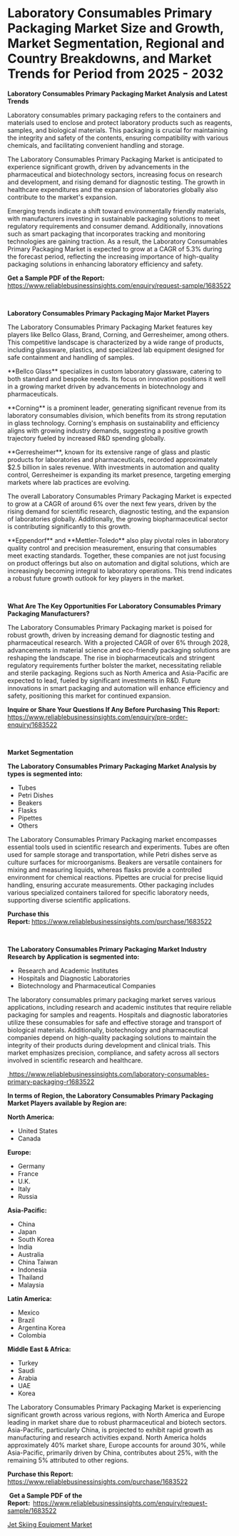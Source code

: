 <p><h1>Laboratory Consumables Primary Packaging Market Size and Growth, Market Segmentation, Regional and Country Breakdowns, and Market Trends for Period from 2025 -  2032</h1></p><p><strong>Laboratory Consumables Primary Packaging Market Analysis and Latest Trends</strong></p>
<p><p>Laboratory consumables primary packaging refers to the containers and materials used to enclose and protect laboratory products such as reagents, samples, and biological materials. This packaging is crucial for maintaining the integrity and safety of the contents, ensuring compatibility with various chemicals, and facilitating convenient handling and storage.</p><p>The Laboratory Consumables Primary Packaging Market is anticipated to experience significant growth, driven by advancements in the pharmaceutical and biotechnology sectors, increasing focus on research and development, and rising demand for diagnostic testing. The growth in healthcare expenditures and the expansion of laboratories globally also contribute to the market's expansion. </p><p>Emerging trends indicate a shift toward environmentally friendly materials, with manufacturers investing in sustainable packaging solutions to meet regulatory requirements and consumer demand. Additionally, innovations such as smart packaging that incorporates tracking and monitoring technologies are gaining traction. As a result, the Laboratory Consumables Primary Packaging Market is expected to grow at a CAGR of 5.3% during the forecast period, reflecting the increasing importance of high-quality packaging solutions in enhancing laboratory efficiency and safety.</p></p>
<p><strong>Get a Sample PDF of the Report:&nbsp;</strong> <a href="https://www.reliablebusinessinsights.com/enquiry/request-sample/1683522?utm_campaign=2234&utm_medium=2&utm_source=Github&utm_content=ia&utm_term=08022025&utm_id=laboratory-consumables-primary-packaging">https://www.reliablebusinessinsights.com/enquiry/request-sample/1683522</a></p>
<p>&nbsp;</p>
<p><strong>Laboratory Consumables Primary Packaging Major Market Players</strong></p>
<p><p>The Laboratory Consumables Primary Packaging Market features key players like Bellco Glass, Brand, Corning, and Gerresheimer, among others. This competitive landscape is characterized by a wide range of products, including glassware, plastics, and specialized lab equipment designed for safe containment and handling of samples.</p><p>**Bellco Glass** specializes in custom laboratory glassware, catering to both standard and bespoke needs. Its focus on innovation positions it well in a growing market driven by advancements in biotechnology and pharmaceuticals.</p><p>**Corning** is a prominent leader, generating significant revenue from its laboratory consumables division, which benefits from its strong reputation in glass technology. Corning's emphasis on sustainability and efficiency aligns with growing industry demands, suggesting a positive growth trajectory fueled by increased R&D spending globally.</p><p>**Gerresheimer**, known for its extensive range of glass and plastic products for laboratories and pharmaceuticals, recorded approximately $2.5 billion in sales revenue. With investments in automation and quality control, Gerresheimer is expanding its market presence, targeting emerging markets where lab practices are evolving.</p><p>The overall Laboratory Consumables Primary Packaging Market is expected to grow at a CAGR of around 6% over the next few years, driven by the rising demand for scientific research, diagnostic testing, and the expansion of laboratories globally. Additionally, the growing biopharmaceutical sector is contributing significantly to this growth.</p><p>**Eppendorf** and **Mettler-Toledo** also play pivotal roles in laboratory quality control and precision measurement, ensuring that consumables meet exacting standards. Together, these companies are not just focusing on product offerings but also on automation and digital solutions, which are increasingly becoming integral to laboratory operations. This trend indicates a robust future growth outlook for key players in the market.</p></p>
<p>&nbsp;</p>
<p><strong>What Are The Key Opportunities For Laboratory Consumables Primary Packaging Manufacturers?</strong></p>
<p><p>The Laboratory Consumables Primary Packaging market is poised for robust growth, driven by increasing demand for diagnostic testing and pharmaceutical research. With a projected CAGR of over 6% through 2028, advancements in material science and eco-friendly packaging solutions are reshaping the landscape. The rise in biopharmaceuticals and stringent regulatory requirements further bolster the market, necessitating reliable and sterile packaging. Regions such as North America and Asia-Pacific are expected to lead, fueled by significant investments in R&D. Future innovations in smart packaging and automation will enhance efficiency and safety, positioning this market for continued expansion.</p></p>
<p><strong>Inquire or Share Your Questions If Any Before Purchasing This Report:</strong> <a href="https://www.reliablebusinessinsights.com/enquiry/pre-order-enquiry/1683522?utm_campaign=2234&utm_medium=2&utm_source=Github&utm_content=ia&utm_term=08022025&utm_id=laboratory-consumables-primary-packaging">https://www.reliablebusinessinsights.com/enquiry/pre-order-enquiry/1683522</a></p>
<p>&nbsp;</p>
<p><strong>Market Segmentation</strong></p>
<p><strong>The Laboratory Consumables Primary Packaging Market Analysis by types is segmented into:</strong></p>
<p><ul><li>Tubes</li><li>Petri Dishes</li><li>Beakers</li><li>Flasks</li><li>Pipettes</li><li>Others</li></ul></p>
<p><p>The Laboratory Consumables Primary Packaging market encompasses essential tools used in scientific research and experiments. Tubes are often used for sample storage and transportation, while Petri dishes serve as culture surfaces for microorganisms. Beakers are versatile containers for mixing and measuring liquids, whereas flasks provide a controlled environment for chemical reactions. Pipettes are crucial for precise liquid handling, ensuring accurate measurements. Other packaging includes various specialized containers tailored for specific laboratory needs, supporting diverse scientific applications.</p></p>
<p><strong>Purchase this Report:&nbsp;</strong><a href="https://www.reliablebusinessinsights.com/purchase/1683522?utm_campaign=2234&utm_medium=2&utm_source=Github&utm_content=ia&utm_term=08022025&utm_id=laboratory-consumables-primary-packaging">https://www.reliablebusinessinsights.com/purchase/1683522</a></p>
<p>&nbsp;</p>
<p><strong>The Laboratory Consumables Primary Packaging Market Industry Research by Application is segmented into:</strong></p>
<p><ul><li>Research and Academic Institutes</li><li>Hospitals and Diagnostic Laboratories</li><li>Biotechnology and Pharmaceutical Companies</li></ul></p>
<p><p>The laboratory consumables primary packaging market serves various applications, including research and academic institutes that require reliable packaging for samples and reagents. Hospitals and diagnostic laboratories utilize these consumables for safe and effective storage and transport of biological materials. Additionally, biotechnology and pharmaceutical companies depend on high-quality packaging solutions to maintain the integrity of their products during development and clinical trials. This market emphasizes precision, compliance, and safety across all sectors involved in scientific research and healthcare.</p></p>
<p><a href="https://www.reliablebusinessinsights.com/laboratory-consumables-primary-packaging-r1683522?utm_campaign=2234&utm_medium=2&utm_source=Github&utm_content=ia&utm_term=08022025&utm_id=laboratory-consumables-primary-packaging">&nbsp;https://www.reliablebusinessinsights.com/laboratory-consumables-primary-packaging-r1683522</a></p>
<p><strong>In terms of Region, the Laboratory Consumables Primary Packaging Market Players available by Region are:</strong></p>
<p>
    <p> <strong> North America: </strong>
        <ul>
            <li>United States</li>
            <li>Canada</li>
        </ul>
        </p> 
    <p> <strong> Europe: </strong>
        <ul>
            <li>Germany</li>
            <li>France</li>
            <li>U.K.</li>
            <li>Italy</li>
            <li>Russia</li>
        </ul>
        </p> 
    <p> <strong> Asia-Pacific: </strong>
        <ul>
            <li>China</li>
            <li>Japan</li>
            <li>South Korea</li>
            <li>India</li>
            <li>Australia</li>
            <li>China Taiwan</li>
            <li>Indonesia</li>
            <li>Thailand</li>
            <li>Malaysia</li>
        </ul>
        </p> 
    <p> <strong> Latin America: </strong>
        <ul>
            <li>Mexico</li>
            <li>Brazil</li>
            <li>Argentina Korea</li>
            <li>Colombia</li>
        </ul>
        </p> 
    <p> <strong> Middle East & Africa: </strong>
        <ul>
            <li>Turkey</li>
            <li>Saudi</li>
            <li>Arabia</li>
            <li>UAE</li>
            <li>Korea</li>
        </ul>
    </p>
    </p>
<p><p>The Laboratory Consumables Primary Packaging Market is experiencing significant growth across various regions, with North America and Europe leading in market share due to robust pharmaceutical and biotech sectors. Asia-Pacific, particularly China, is projected to exhibit rapid growth as manufacturing and research activities expand. North America holds approximately 40% market share, Europe accounts for around 30%, while Asia-Pacific, primarily driven by China, contributes about 25%, with the remaining 5% attributed to other regions.</p></p>
<p><strong>Purchase this Report: </strong><a href="https://www.reliablebusinessinsights.com/purchase/1683522?utm_campaign=2234&utm_medium=2&utm_source=Github&utm_content=ia&utm_term=08022025&utm_id=laboratory-consumables-primary-packaging">https://www.reliablebusinessinsights.com/purchase/1683522</a></p>
<p>&nbsp;<strong>Get a Sample PDF of the Report:&nbsp;&nbsp;</strong><a href="https://www.reliablebusinessinsights.com/enquiry/request-sample/1683522?utm_campaign=2234&utm_medium=2&utm_source=Github&utm_content=ia&utm_term=08022025&utm_id=laboratory-consumables-primary-packaging">https://www.reliablebusinessinsights.com/enquiry/request-sample/1683522</a></p>
<p><strong></strong></p>
<p><p><a href="https://github.com/hillsmyung726/Market-Research-Report-List-1/blob/main/jet-skiing-equipment-market.md?utm_campaign=2234&utm_medium=2&utm_source=Github&utm_content=ia&utm_term=08022025&utm_id=laboratory-consumables-primary-packaging">Jet Skiing Equipment Market</a></p></p>